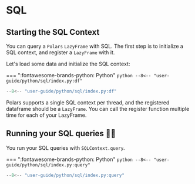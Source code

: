 # SQL

## Starting the SQL Context

You can query a `Polars` `LazyFrame` with SQL.
The first step is to initialize a SQL context, and register a `LazyFrame` with it.

Let's load some data and initialize the SQL context:

=== ":fontawesome-brands-python: Python"
    ``` python
    --8<-- "user-guide/python/sql/index.py:df"
    ```

```python exec="on" result="text" session="user-guide/sql/index"
--8<-- "user-guide/python/sql/index.py:df"
```


Polars supports a single SQL context per thread, and the registered dataframe should be a `LazyFrame`.
You can call the register function multiple time for each of your LazyFrame.

## Running your SQL queries 🚀🚀

You run your SQL queries with `SQLContext.query`.

=== ":fontawesome-brands-python: Python"
    ``` python
    --8<-- "user-guide/python/sql/index.py:query"
    ```

```python exec="on" result="text" session="user-guide/sql/index"
--8<-- "user-guide/python/sql/index.py:query"
```
